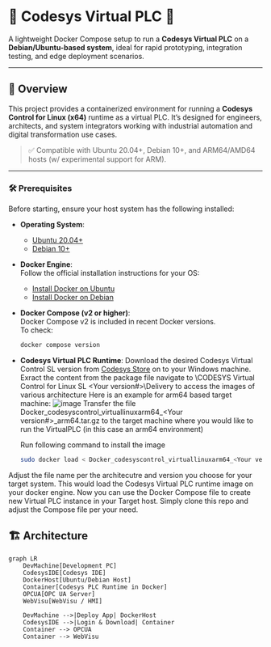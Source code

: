 # 🧠 Codesys Virtual PLC 🐳

A lightweight Docker Compose setup to run a **Codesys Virtual PLC** on a **Debian/Ubuntu-based system**, ideal for rapid prototyping, integration testing, and edge deployment scenarios.

---

## 🚀 Overview

This project provides a containerized environment for running a **Codesys Control for Linux (x64)** runtime as a virtual PLC. It’s designed for engineers, architects, and system integrators working with industrial automation and digital transformation use cases.

> ✅ Compatible with Ubuntu 20.04+, Debian 10+, and ARM64/AMD64 hosts (w/ experimental support for ARM).

---
### 🛠️ Prerequisites

Before starting, ensure your host system has the following installed:

- **Operating System**:  
  - [Ubuntu 20.04+](https://docs.docker.com/engine/install/ubuntu/)
  - [Debian 10+](https://docs.docker.com/engine/install/debian/)

- **Docker Engine**:  
  Follow the official installation instructions for your OS:
  - [Install Docker on Ubuntu](https://docs.docker.com/engine/install/ubuntu/)
  - [Install Docker on Debian](https://docs.docker.com/engine/install/debian/)

- **Docker Compose (v2 or higher)**:  
  Docker Compose v2 is included in recent Docker versions.  
  To check:
  ```bash
  docker compose version
- **Codesys Virtual PLC Runtime**:
  Download the desired Codesys Virtual Control SL version from [Codesys Store](https://store.codesys.com/en/codesys-virtual-control.html) on to your Windows machine. 
  Exract the content from the package file navigate to \CODESYS Virtual Control for Linux SL <Your version#>\Delivery to access the images of various architecture
  Here is an example for arm64 based target machine:
  ![image](https://github.com/user-attachments/assets/6a44de7f-2413-4e04-91e7-8e18efe0a5f3)
  Transfer the file Docker_codesyscontrol_virtuallinuxarm64_<Your version#>_arm64.tar.gz to the target machine where you would like to run the VirtualPLC (in this case an arm64 environment)

  Run following command to install the image
  ```bash
  sudo docker load < Docker_codesyscontrol_virtuallinuxarm64_<Your version#>_arm64.tar.gz

Adjust the file name per the architecutre and version you choose for your target system. This would load the Codesys Virtual PLC runtime image on your docker engine. Now you can use the Docker Compose file to create new Virtual PLC instance in your Target host. Simply clone this repo and adjust the Compose file per your need. 

## 🏗️ Architecture

```mermaid
graph LR
    DevMachine[Development PC]
    CodesysIDE[Codesys IDE]
    DockerHost[Ubuntu/Debian Host]
    Container[Codesys PLC Runtime in Docker]
    OPCUA[OPC UA Server]
    WebVisu[WebVisu / HMI]

    DevMachine -->|Deploy App| DockerHost
    CodesysIDE -->|Login & Download| Container
    Container --> OPCUA
    Container --> WebVisu
